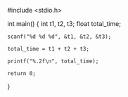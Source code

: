 #include <stdio.h>

int main() {
    int t1, t2, t3;
    float total_time;

    scanf("%d %d %d", &t1, &t2, &t3);

    total_time = t1 + t2 + t3;

    printf("%.2f\n", total_time);

    return 0;
}
